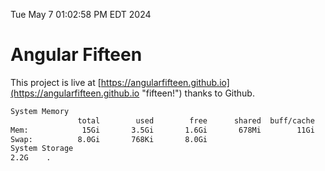 Tue May  7 01:02:58 PM EDT 2024

# Angular Fifteen


This project is live at [https://angularfifteen.github.io](https://angularfifteen.github.io "fifteen!") thanks to Github.

```bash
System Memory
               total        used        free      shared  buff/cache   available
Mem:            15Gi       3.5Gi       1.6Gi       678Mi        11Gi        11Gi
Swap:          8.0Gi       768Ki       8.0Gi
System Storage
2.2G	.
```
```bash

